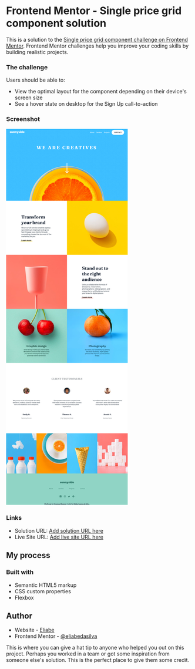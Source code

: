 # Frontend Mentor - Single price grid component solution

This is a solution to the [Single price grid component challenge on Frontend Mentor](https://www.frontendmentor.io/challenges/single-price-grid-component-5ce41129d0ff452fec5abbbc). Frontend Mentor challenges help you improve your coding skills by building realistic projects. 

### The challenge

Users should be able to:

- View the optimal layout for the component depending on their device's screen size
- See a hover state on desktop for the Sign Up call-to-action

### Screenshot

![](./Screenshot.png)


### Links

- Solution URL: [Add solution URL here](https://github.com/eliabedasilva/projetos)
- Live Site URL: [Add live site URL here](https://eliabedasilva.github.io/projetos/sunyside/)

## My process

### Built with

- Semantic HTML5 markup
- CSS custom properties
- Flexbox

## Author

- Website - [Eliabe](https://github.com/eliabedasilva)
- Frontend Mentor - [@eliabedasilva](https://www.frontendmentor.io/profile/eliabedasilva)

This is where you can give a hat tip to anyone who helped you out on this project. Perhaps you worked in a team or got some inspiration from someone else's solution. This is the perfect place to give them some credit.
